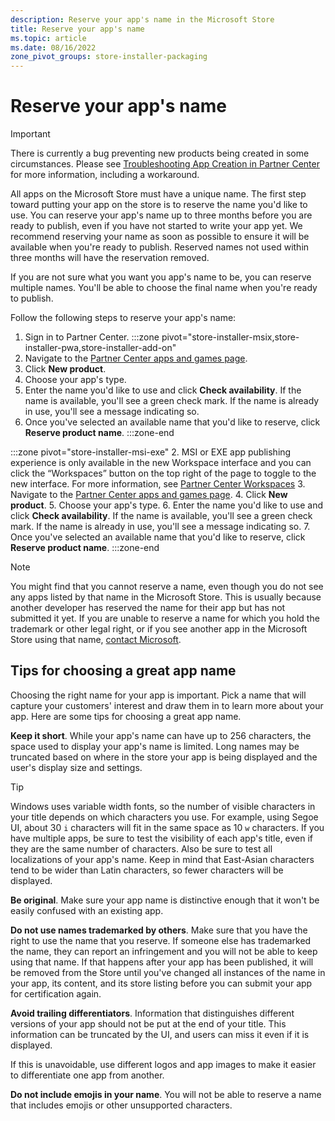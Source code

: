 ```yaml
---
description: Reserve your app's name in the Microsoft Store
title: Reserve your app's name
ms.topic: article
ms.date: 08/16/2022
zone_pivot_groups: store-installer-packaging
---
```


# Reserve your app's name

> [!IMPORTANT]
> There is currently a bug preventing new products being created in some circumstances. Please see [Troubleshooting App Creation in Partner Center](../partner-center/troubleshoot-app-creation.md) for more information, including a workaround.

All apps on the Microsoft Store must have a unique name. The first step toward putting your app on the store is to reserve the name you'd like to use. You can reserve your app's name up to three months before you are ready to publish, even if you have not started to write your app yet. We recommend reserving your name as soon as possible to ensure it will be available when you're ready to publish. Reserved names not used within three months will have the reservation removed.

If you are not sure what you want you app's name to be, you can reserve multiple names. You'll be able to choose the final name when you're ready to publish.

Follow the following steps to reserve your app's name:

1. Sign in to Partner Center.
:::zone pivot="store-installer-msix,store-installer-pwa,store-installer-add-on"
2. Navigate to the [Partner Center apps and games page](https://partner.microsoft.com/dashboard/apps-and-games/overview).
3. Click **New product**.
4. Choose your app's type.
5. Enter the name you'd like to use and click **Check availability**. If the name is available, you'll see a green check mark. If the name is already in use, you'll see a message indicating so.
6. Once you've selected an available name that you'd like to reserve, click **Reserve product name**.
:::zone-end

:::zone pivot="store-installer-msi-exe"
2. MSI or EXE app publishing experience is only available in the new Workspace interface and you can click the “Workspaces” button on the top right of the page to toggle to the new interface. For more information, see [Partner Center Workspaces](../partner-center/partner-center-workspaces.md)
3. Navigate to the [Partner Center apps and games page](https://partner.microsoft.com/dashboard/apps-and-games/overview).
4. Click **New product**.
5. Choose your app's type.
6. Enter the name you'd like to use and click **Check availability**. If the name is available, you'll see a green check mark. If the name is already in use, you'll see a message indicating so.
7. Once you've selected an available name that you'd like to reserve, click **Reserve product name**.
:::zone-end

> [!NOTE]
> You might find that you cannot reserve a name, even though you do not see any apps listed by that name in the Microsoft Store. This is usually because another developer has reserved the name for their app but has not submitted it yet. If you are unable to reserve a name for which you hold the trademark or other legal right, or if you see another app in the Microsoft Store using that name, [contact Microsoft](https://www.microsoft.com/info/cpyrtInfrg.html).

## Tips for choosing a great app name

Choosing the right name for your app is important. Pick a name that will capture your customers' interest and draw them in to learn more about your app. Here are some tips for choosing a great app name.

**Keep it short**. While your app's name can have up to 256 characters, the space used to display your app's name is limited. Long names may be truncated based on where in the store your app is being displayed and the user's display size and settings.

> [!TIP]
> Windows uses variable width fonts, so the number of visible characters in your title depends on which characters you use. For example, using Segoe UI, about 30 `i` characters will fit in the same space as 10 `w` characters. If you have multiple apps, be sure to test the visibility of each app's title, even if they are the same number of characters. Also be sure to test all localizations of your app's name. Keep in mind that East-Asian characters tend to be wider than Latin characters, so fewer characters will be displayed.

**Be original**. Make sure your app name is distinctive enough that it won't be easily confused with an existing app.

**Do not use names trademarked by others**. Make sure that you have the right to use the name that you reserve. If someone else has trademarked the name, they can report an infringement and you will not be able to keep using that name. If that happens after your app has been published, it will be removed from the Store until you've changed all instances of the name in your app, its content, and its store listing before you can submit your app for certification again.

**Avoid trailing differentiators**. Information that distinguishes different versions of your app should not be put at the end of your title. This information can be truncated by the UI, and users can miss it even if it is displayed.

If this is unavoidable, use different logos and app images to make it easier to differentiate one app from another.

**Do not include emojis in your name**. You will not be able to reserve a name that includes emojis or other unsupported characters.
